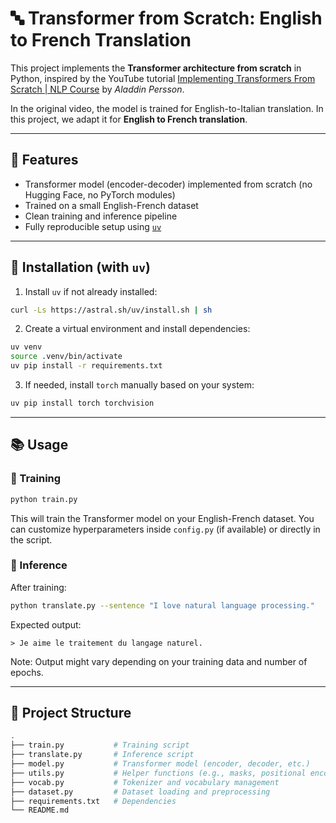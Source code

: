 # 🔤 Transformer from Scratch: English to French Translation

This project implements the **Transformer architecture from scratch** in Python, inspired by the YouTube tutorial [Implementing Transformers From Scratch | NLP Course](https://www.youtube.com/watch?v=ISNdQcPhsts) by *Aladdin Persson*.

In the original video, the model is trained for English-to-Italian translation. In this project, we adapt it for **English to French translation**.

---

## 🧪 Features

- Transformer model (encoder-decoder) implemented from scratch (no Hugging Face, no PyTorch modules)
- Trained on a small English-French dataset
- Clean training and inference pipeline
- Fully reproducible setup using [`uv`](https://github.com/astral-sh/uv)

---

## 🔧 Installation (with `uv`)

1. Install `uv` if not already installed:

```bash
curl -Ls https://astral.sh/uv/install.sh | sh
```

2. Create a virtual environment and install dependencies:

```bash
uv venv
source .venv/bin/activate
uv pip install -r requirements.txt
```

3. If needed, install `torch` manually based on your system:

```bash
uv pip install torch torchvision
```

---

## 📚 Usage

### 🔁 Training

```bash
python train.py
```

This will train the Transformer model on your English-French dataset. You can customize hyperparameters inside `config.py` (if available) or directly in the script.

### 🧠 Inference

After training:

```bash
python translate.py --sentence "I love natural language processing."
```

Expected output:

```
> Je aime le traitement du langage naturel.
```

Note: Output might vary depending on your training data and number of epochs.

---

## 📁 Project Structure

```bash
.
├── train.py           # Training script
├── translate.py       # Inference script
├── model.py           # Transformer model (encoder, decoder, etc.)
├── utils.py           # Helper functions (e.g., masks, positional encoding)
├── vocab.py           # Tokenizer and vocabulary management
├── dataset.py         # Dataset loading and preprocessing
├── requirements.txt   # Dependencies
└── README.md
```

